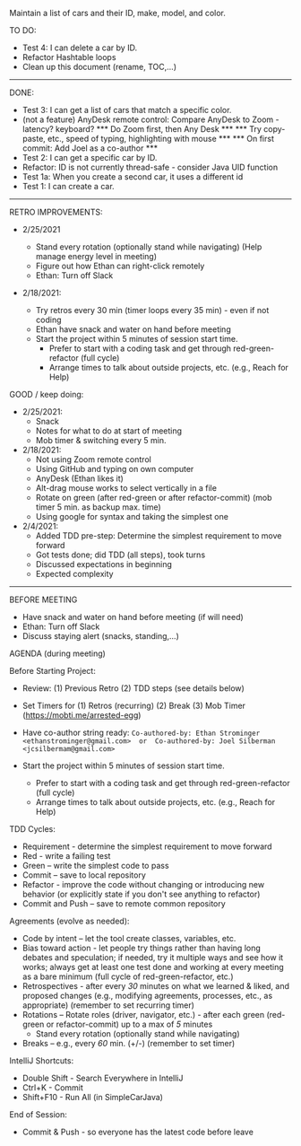 Maintain a list of cars and their ID, make, model, and color.

TO DO:
- Test 4: I can delete a car by ID.
- Refactor Hashtable loops
- Clean up this document (rename, TOC,...)
----------------------------------
DONE:
- Test 3: I can get a list of cars that match a specific color.
- (not a feature) AnyDesk remote control: Compare AnyDesk to Zoom - latency? keyboard?
  *** Do Zoom first, then Any Desk ***
  *** Try copy-paste, etc., speed of typing, highlighting with mouse ***
  *** On first commit: Add Joel as a co-author ***
- Test 2: I can get a specific car by ID.
- Refactor: ID is not currently thread-safe - consider Java UID function
- Test 1a: When you create a second car, it uses a different id
- Test 1: I can create a car.
----------------------------------
RETRO IMPROVEMENTS:
- 2/25/2021
  - Stand every rotation (optionally stand while navigating) 
    (Help manage energy level in meeting)
  - Figure out how Ethan can right-click remotely
  - Ethan: Turn off Slack

- 2/18/2021:
  - Try retros every 30 min (timer loops every 35 min) - even if not coding
  - Ethan have snack and water on hand before meeting
  - Start the project within 5 minutes of session start time. 
      - Prefer to start with a coding task and get through red-green-refactor (full cycle)
      - Arrange times to talk about outside projects, etc. (e.g., Reach for Help)

GOOD / keep doing: 
- 2/25/2021:
    - Snack
    - Notes for what to do at start of meeting
    - Mob timer & switching every 5 min. 
- 2/18/2021:
    - Not using Zoom remote control
    - Using GitHub and typing on own computer
    - AnyDesk (Ethan likes it)
    - Alt-drag mouse works to select vertically in a file
    - Rotate on green (after red-green or after refactor-commit) (mob timer 5 min. as backup max. time)
    - Using google for syntax and taking the simplest one
- 2/4/2021:
    - Added TDD pre-step: Determine the simplest requirement to move forward
    - Got tests done; did TDD (all steps), took turns
    - Discussed expectations in beginning
    - Expected complexity
----------------------------------
BEFORE MEETING

- Have snack and water on hand before meeting (if will need)
- Ethan: Turn off Slack
- Discuss staying alert (snacks, standing,...)

AGENDA (during meeting)

Before Starting Project:

- Review: 
  (1) Previous Retro
  (2) TDD steps (see details below) 
  
- Set Timers for
  (1) Retros (recurring)
  (2) Break
  (3) Mob Timer (https://mobti.me/arrested-egg)

- Have co-author string ready:
   ``
    Co-authored-by: Ethan Strominger <ethanstrominger@gmail.com> 
    or 
    Co-authored-by: Joel Silberman <jcsilbermam@gmail.com>
    ``
- Start the project within 5 minutes of session start time.
    - Prefer to start with a coding task and get through red-green-refactor (full cycle)
    - Arrange times to talk about outside projects, etc. (e.g., Reach for Help)

TDD Cycles:

- Requirement - determine the simplest requirement to move forward 
- Red - write a failing test
- Green – write the simplest code to pass
- Commit – save to local repository
- Refactor - improve the code without changing or introducing new behavior (or explicitly state if you don't see anything to refactor) 
- Commit and Push – save to remote common repository 

Agreements (evolve as needed):

- Code by intent – let the tool create classes, variables, etc.
- Bias toward action - let people try things rather than having long debates and speculation; if needed, try it multiple ways and see how it works; always get at least one test done and working at every meeting as a bare minimum (full cycle of red-green-refactor, etc.)
- Retrospectives - after every _30_ minutes on what we learned & liked, and proposed changes (e.g., modifying agreements, processes, etc., as appropriate) (remember to set recurring timer)
- Rotations 
    – Rotate roles (driver, navigator, etc.) - after each green (red-green or refactor-commit) up to a max of _5_ minutes
    - Stand every rotation (optionally stand while navigating)
- Breaks – e.g., every _60_ min. (+/-) (remember to set timer)


IntelliJ Shortcuts:

- Double Shift - Search Everywhere in IntelliJ
- Ctrl+K - Commit
- Shift+F10 - Run All (in SimpleCarJava)

End of Session:

- Commit & Push - so everyone has the latest code before leave